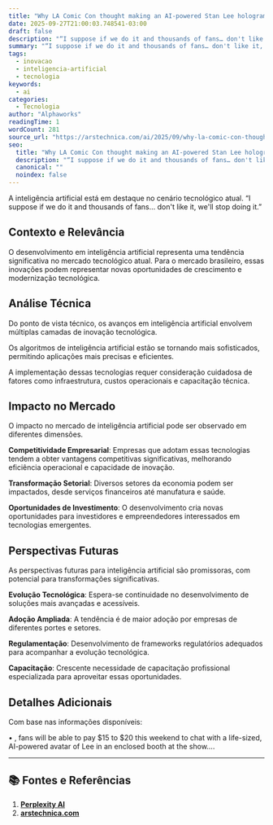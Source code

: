 ```yaml
---
title: "Why LA Comic Con thought making an AI-powered Stan Lee hologram was a good idea"
date: 2025-09-27T21:00:03.748541-03:00
draft: false
description: "“I suppose if we do it and thousands of fans… don't like it, we'll stop doing it.”"
summary: "“I suppose if we do it and thousands of fans… don't like it, we'll stop doing it.”"
tags:
  - inovacao
  - inteligencia-artificial
  - tecnologia
keywords:
  - ai
categories:
  - Tecnologia
author: "Alphaworks"
readingTime: 1
wordCount: 281
source_url: "https://arstechnica.com/ai/2025/09/why-la-comic-con-thought-making-an-ai-powered-stan-lee-hologram-was-a-good-idea/"
seo:
  title: "Why LA Comic Con thought making an AI-powered Stan Lee hologram was a good idea"
  description: "“I suppose if we do it and thousands of fans… don't like it, we'll stop doing it.”"
  canonical: ""
  noindex: false
---
```


A inteligência artificial está em destaque no cenário tecnológico atual. “I suppose if we do it and thousands of fans… don't like it, we'll stop doing it.”

## Contexto e Relevância

O desenvolvimento em inteligência artificial representa uma tendência significativa no mercado tecnológico atual. Para o mercado brasileiro, essas inovações podem representar novas oportunidades de crescimento e modernização tecnológica.
## Análise Técnica

Do ponto de vista técnico, os avanços em inteligência artificial envolvem múltiplas camadas de inovação tecnológica.

Os algoritmos de inteligência artificial estão se tornando mais sofisticados, permitindo aplicações mais precisas e eficientes. 

A implementação dessas tecnologias requer consideração cuidadosa de fatores como infraestrutura, custos operacionais e capacitação técnica.
## Impacto no Mercado

O impacto no mercado de inteligência artificial pode ser observado em diferentes dimensões.

**Competitividade Empresarial**: Empresas que adotam essas tecnologias tendem a obter vantagens competitivas significativas, melhorando eficiência operacional e capacidade de inovação.

**Transformação Setorial**: Diversos setores da economia podem ser impactados, desde serviços financeiros até manufatura e saúde.

**Oportunidades de Investimento**: O desenvolvimento cria novas oportunidades para investidores e empreendedores interessados em tecnologias emergentes.


## Perspectivas Futuras

As perspectivas futuras para inteligência artificial são promissoras, com potencial para transformações significativas.

**Evolução Tecnológica**: Espera-se continuidade no desenvolvimento de soluções mais avançadas e acessíveis.

**Adoção Ampliada**: A tendência é de maior adoção por empresas de diferentes portes e setores.

**Regulamentação**: Desenvolvimento de frameworks regulatórios adequados para acompanhar a evolução tecnológica.

**Capacitação**: Crescente necessidade de capacitação profissional especializada para aproveitar essas oportunidades.
## Detalhes Adicionais

Com base nas informações disponíveis:

• , fans will be able to pay $15 to $20 this weekend to chat with a life-sized, AI-powered avatar of Lee in an enclosed booth at the show....



---

## 📚 Fontes e Referências

1. **[Perplexity AI](https://www.perplexity.ai/)**
2. **[arstechnica.com](https://arstechnica.com/ai/2025/09/why-la-comic-con-thought-making-an-ai-powered-stan-lee-hologram-was-a-good-idea/)**
